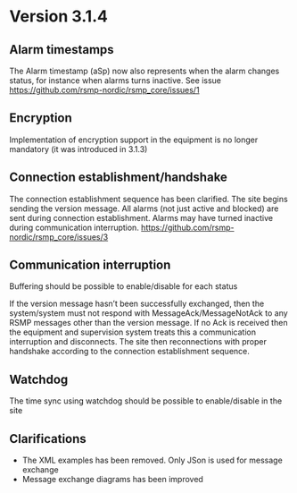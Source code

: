 Version 3.1.4
=============

Alarm timestamps
----------------
The Alarm timestamp (aSp) now also represents when the alarm changes status,
for instance when alarms turns inactive. See issue
https://github.com/rsmp-nordic/rsmp_core/issues/1

Encryption
----------
Implementation of encryption support in the equipment is no longer mandatory
(it was introduced in 3.1.3)

Connection establishment/handshake
----------------------------------
The connection establishment sequence has been clarified. The site begins
sending the version message.
All alarms (not just active and blocked) are sent during connection
establishment. Alarms may have turned inactive during communication
interruption. https://github.com/rsmp-nordic/rsmp_core/issues/3

Communication interruption
--------------------------

Buffering should be possible to enable/disable for each status

If the version message hasn’t been successfully exchanged, then the
system/system must not respond with MessageAck/MessageNotAck to any RSMP
messages other than the version message. If no Ack is received then the
equipment and supervision system treats this a communication interruption and
disconnects. The site then reconnections with proper handshake according to
the connection establishment sequence.

Watchdog
--------
The time sync using watchdog should be possible to enable/disable in the site

Clarifications
--------------
* The XML examples has been removed. Only JSon is used for message exchange
* Message exchange diagrams has been improved

